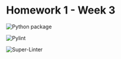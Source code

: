 # Homework 1 - Week 3

![Python package](https://github.com/vcu-bfekade/root_homework1/workflows/Python%20package/badge.svg)

![Pylint](https://github.com/vcu-bfekade/root_homework1/workflows/Pylint/badge.svg)

![Super-Linter](https://github.com/vcu-bfekade/root_homework1/workflows/Super-Linter/badge.svg)
